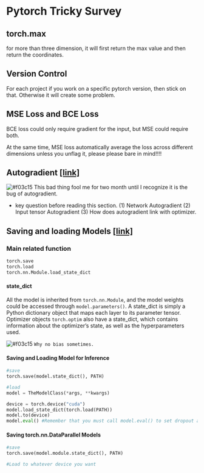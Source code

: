 # Pytorch Tricky Survey

## torch.max
for more than three dimension, it will first return the max value and then return the coordinates. 

## Version Control
For each project if you work on a specific pytorch version, then stick on that. Otherwise it will create some problem.

## MSE Loss and BCE Loss
BCE loss could only require gradient for the input, but MSE could require both.

At the same time, MSE loss automatically average the loss across different dimensions unless you unflag it, please please bare in mind!!!!

## Autogradient [\[link\]](https://pytorch.org/tutorials/beginner/blitz/autograd_tutorial.html)
![#f03c15](https://placehold.it/15/f03c15/000000?text=+) This bad thing fool me for two month until I recognize it is the bug of autogradient.

* key question before reading this section. (1) Network Autogradient (2) Input tensor Autogradient (3) How does autogradient link with optimizer.



## Saving and loading Models [\[link\]](https://pytorch.org/tutorials/beginner/saving_loading_models.html)
### Main related function

```python
torch.save
torch.load
torch.nn.Module.load_state_dict
```

#### state_dict
All the model is inherited from ```torch.nn.Module```, and the model weights could be accessed through ```model.parameters()```. A state_dict is simply a Python dictionary object that maps each layer to its parameter tensor. Optimizer objects ```torch.optim``` also have a state_dict, which contains information about the optimizer’s state, as well as the hyperparameters used.

![#f03c15](https://placehold.it/15/f03c15/000000?text=+) `Why no bias sometimes.`

#### Saving and Loading Model for Inference
```python
#save
torch.save(model.state_dict(), PATH)

#load
model = TheModelClass(*args, **kwargs)

device = torch.device("cuda")
model.load_state_dict(torch.load(PATH))
model.to(device)
model.eval() #Remember that you must call model.eval() to set dropout and batch normalization layers to evaluation mode before running inference. Failing to do this will yield inconsistent inference results.
```
#### Saving torch.nn.DataParallel Models

```python
#save
torch.save(model.module.state_dict(), PATH)

#Load to whatever device you want
```
